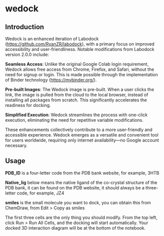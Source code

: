 # wedock
## Introduction
Wedock is an enhanced iteration of Labodock (https://github.com/RyanZR/labodock), with a primary focus on improved accessibility and user-friendliness. Notable modifications from Labodock version 2.0.0 include:

**Seamless Access**: Unlike the original Google Colab login requirement, Wedock allows free access from Chrome, Firefox, and Safari, without the need for signup or login. This is made possible through the implementation of Binder technology (https://mybinder.org/).

**Pre-built Images**: The Wedock image is pre-built. When a user clicks the link, the image is pulled from the cloud to the local browser, instead of installing all packages from scratch. This significantly accelerates the readiness for docking.

**Simplified Execution**: Wedock streamlines the process with one-click execution, eliminating the need for repetitive variable modifications.

These enhancements collectively contribute to a more user-friendly and accessible experience. Wedock emerges as a versatile and convenient tool for users worldwide, requiring only internet availability—no Google account necessary.

## Usage
**PDB_ID** is a four-letter code from the PDB bank website, for example, 3HTB

**Native_lig** below means the native ligand of the co-crystal structure of the PDB bank, it can be found on the PDB website, it should always be a three-letter code, for example, JZ4

**smiles** is the small molecule you want to dock, you can obtain this from ChemDraw, from Edit > Copy as smiles

The first three cells are the only thing you should modify. From the top left, click Run > Run All Cells, and the docking will start automatically. Your docked 3D interaction diagram will be at the bottom of the notebook.
